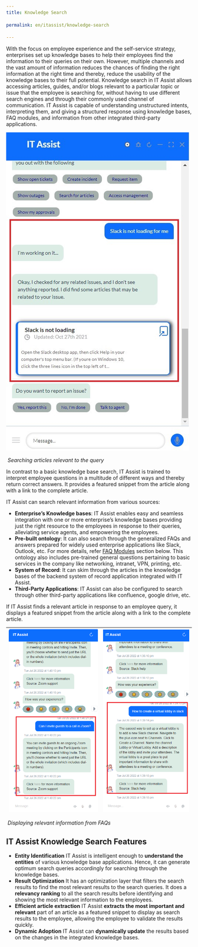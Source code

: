```yaml
---
title: Knowledge Search

permalink: en/itassist/knowledge-search

---
```


With the focus on employee experience and the self-service strategy, enterprises set up knowledge bases to help their employees find the information to their queries on their own. However, multiple channels and the vast amount of information reduces the chances of finding the right information at the right time and thereby, reduce the usability of the knowledge bases to their full potential. Knowledge search in IT Assist allows accessing articles, guides, and/or blogs relevant to a particular topic or issue that the employee is searching for, without having to use different search engines and through their commonly used channel of communication. IT Assist is capable of understanding unstructured intents, interpreting them, and giving a structured response using knowledge bases, FAQ modules, and information from other integrated third-party applications.

![img](images\en\itassist\searching-articles-relevant-to-the-query.png)

​															*Searching articles relevant to the query*

In contrast to a basic knowledge base search, IT Assist is trained to interpret employee questions in a multitude of different ways and thereby return correct answers. It provides a featured snippet from the article along with a link to the complete article. 

IT Assist can search relevant information from various sources:

- **Enterprise’s Knowledge bases**: IT Assist enables easy and seamless integration with one or more enterprise’s knowledge bases providing just the right resource to the employees in response to their queries, alleviating service agents, and empowering the employees.
- **Pre-built ontology**: It can also search through the generalized FAQs and answers prepared for widely used enterprise applications like Slack, Outlook, etc. For more details, refer [FAQ Modules](https://docs.google.com/document/d/1O_NP0HgupKwLae216EHm5madwR-Xk2dO/edit#bookmark=id.v73gh996460q) section below. This ontology also includes pre-trained general questions pertaining to basic services in the company like networking, intranet, VPN, printing, etc. 
- **System of Record**: It can skim through the articles in the knowledge bases of the backend system of record application integrated with IT Assist. 
- **Third-Party Applications**: IT Assist can also be configured to search through other third-party applications like confluence, google drive, etc. 

If IT Assist finds a relevant article in response to an employee query, it displays a featured snippet from the article along with a link to the complete article.

| ![img](images\en\itassist\info-from-FAQ-1.png) | ![img](images\en\itassist\info-from-FAQ-2.png) |
| ---------------------------------------------- | ---------------------------------------------- |

​															*Displaying relevant information from FAQs*

## IT Assist Knowledge Search Features

- **Entity Identification** IT Assist is intelligent enough to **understand the entities** of various knowledge base applications. Hence, it can generate optimum search queries accordingly for searching through the knowledge bases.
- **Result Optimization** It has an optimization layer that filters the search results to find the most relevant results to the search queries. It does a **relevancy ranking** to all the search results before identifying and showing the most relevant information to the employees.
- **Efficient article extraction** IT Assist **extracts the most important and relevant** part of an article as a featured snippet to display as search results to the employee, allowing the employee to validate the results quickly. 
- **Dynamic Adoption** IT Assist can **dynamically update** the results based on the changes in the integrated knowledge bases.